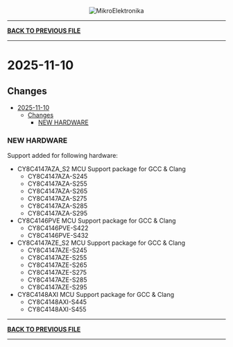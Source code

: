 <p align="center">
  <img src="http://www.mikroe.com/img/designs/beta/logo_small.png?raw=true" alt="MikroElektronika"/>
</p>

---

**[BACK TO PREVIOUS FILE](../changelog.md)**

---

# 2025-11-10

## Changes

- [2025-11-10](#2025-11-10)
  - [Changes](#changes)
    - [NEW HARDWARE](#new-hardware)

### NEW HARDWARE

Support added for following hardware:

+ CY8C4147AZA_S2 MCU Support package for GCC & Clang
  + CY8C4147AZA-S245
  + CY8C4147AZA-S255
  + CY8C4147AZA-S265
  + CY8C4147AZA-S275
  + CY8C4147AZA-S285
  + CY8C4147AZA-S295
+ CY8C4146PVE MCU Support package for GCC & Clang
  + CY8C4146PVE-S422
  + CY8C4146PVE-S432
+ CY8C4147AZE_S2 MCU Support package for GCC & Clang
  + CY8C4147AZE-S245
  + CY8C4147AZE-S255
  + CY8C4147AZE-S265
  + CY8C4147AZE-S275
  + CY8C4147AZE-S285
  + CY8C4147AZE-S295
+ CY8C4148AXI MCU Support package for GCC & Clang
  + CY8C4148AXI-S445
  + CY8C4148AXI-S455

---

**[BACK TO PREVIOUS FILE](../changelog.md)**

---
